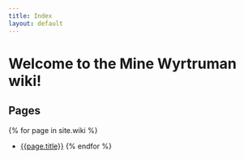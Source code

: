 ```yaml
---
title: Index
layout: default
---
```


# Welcome to the Mine Wyrtruman wiki!

## Pages

{% for page in site.wiki %}
- [{{page.title}}]({{page.url}})
{% endfor %}
